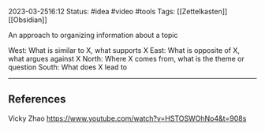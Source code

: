 
2023-03-2516:12
Status: #idea #video #tools
Tags: [[Zettelkasten]][[Obsidian]]

An approach to organizing information about a topic

West: What is similar to X, what supports X
East: What is opposite of X, what argues against X
North: Where X comes from, what is the theme or question
South: What does X lead to


---
## References
Vicky Zhao https://www.youtube.com/watch?v=HSTOSWOhNo4&t=908s